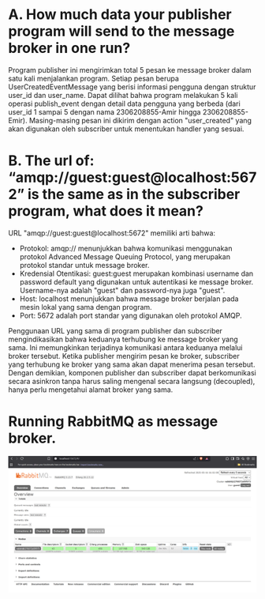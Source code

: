 # A. How much data your publisher program will send to the message broker in one run?

Program publisher ini mengirimkan total 5 pesan ke message broker dalam satu kali menjalankan program. Setiap pesan berupa UserCreatedEventMessage yang berisi informasi pengguna dengan struktur user_id dan user_name. Dapat dilihat bahwa program melakukan 5 kali operasi publish_event dengan detail data pengguna yang berbeda (dari user_id 1 sampai 5 dengan nama 2306208855-Amir hingga 2306208855-Emir). Masing-masing pesan ini dikirim dengan action "user_created" yang akan digunakan oleh subscriber untuk menentukan handler yang sesuai.

# B. The url of: “amqp://guest:guest@localhost:5672” is the same as in the subscriber program, what does it mean?

URL "amqp://guest:guest@localhost:5672" memiliki arti bahwa:

- Protokol: amqp:// menunjukkan bahwa komunikasi menggunakan protokol Advanced Message Queuing Protocol, yang merupakan protokol standar untuk message broker.
- Kredensial Otentikasi: guest:guest merupakan kombinasi username dan password default yang digunakan untuk autentikasi ke message broker. Username-nya adalah "guest" dan password-nya juga "guest".
- Host: localhost menunjukkan bahwa message broker berjalan pada mesin lokal yang sama dengan program.
- Port: 5672 adalah port standar yang digunakan oleh protokol AMQP.

Penggunaan URL yang sama di program publisher dan subscriber mengindikasikan bahwa keduanya terhubung ke message broker yang sama. Ini memungkinkan terjadinya komunikasi antara keduanya melalui broker tersebut. Ketika publisher mengirim pesan ke broker, subscriber yang terhubung ke broker yang sama akan dapat menerima pesan tersebut. Dengan demikian, komponen publisher dan subscriber dapat berkomunikasi secara asinkron tanpa harus saling mengenal secara langsung (decoupled), hanya perlu mengetahui alamat broker yang sama.

# Running RabbitMQ as message broker.

![rabbitmq](image.png)